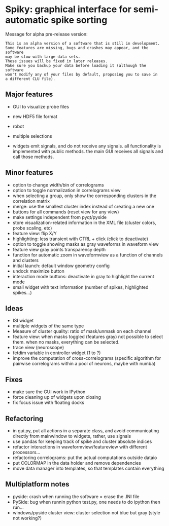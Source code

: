 Spiky: graphical interface for semi-automatic spike sorting
===========================================================

Message for alpha pre-release version:

    This is an alpha version of a software that is still in development.
    Some features are missing, bugs and crashes may appear, and the software
    may be slow with large data sets. 
    These issues will be fixed in later releases.
    Make sure you backup your data before loading it (although the software
    won't modify any of your files by default, proposing you to save in 
    a different CLU file).
   
   
Major features
--------------

  * GUI to visualize probe files
  * new HDF5 file format
  * robot
  * multiple selections
  
  
  
  * widgets emit signals, and do not receive any signals. all functionality
    is implemented with public methods.
    the main GUI receives all signals and call those methods.
    

  
Minor features
--------------
  
  * option to change width/bin of correlograms
  * option to toggle normalization in correlograms view
  * when selecting a group, only show the corresponding clusters in the
    correlation matrix
  * merge: use the smallest cluster index instead of creating a new one
  * buttons for all commands (reset view for any view)
  * make settings independent from pyqt/pyside
  * store visualization-related information in the XML file (cluster colors,
    probe scaling, etc)
  * feature view: flip X/Y
  * highlighting: less transient with CTRL + click (click to deactivate)
  * option to toggle showing masks as gray waveforms in waveform view
  * feature view gray points transparency depth
  * function for automatic zoom in waveformview as a function of
    channels and clusters
  * initial launch: default window geometry config  
  * undock maximize button
  * interaction mode buttons: deactivate in gray to highlight the current mode
  * small widget with text information (number of spikes, highlighted spikes...)

  
Ideas
-----
  
  * ISI widget
  * multiple widgets of the same type
  * Measure of cluster quality: ratio of mask/unmask on each channel
  * feature view: when masks toggled (features gray) not possible to select
    them. when no masks, everything can be selected.
  * trace view (neuroscope)
  * fetdim variable in controller widget (1 to ?)
  * improve the computation of cross-correlograms (specific algorithm for
    pairwise correlograms within a pool of neurons, maybe with numba)


Fixes
-----

  * make sure the GUI work in IPython
  * force cleaning up of widgets upon closing
  * fix focus issue with floating docks
  
  
Refactoring
-----------

  * in gui.py, put all actions in a separate class, and avoid communicating 
    directly from mainwindow to widgets, rather, use signals
  * use pandas for keeping track of spike and cluster absolute indices
  * refactor interactions in waveformview/featureview with different
    processors...
  * refactoring correlograms: put the actual computations outside dataio
  * put COLORMAP in the data holder and remove dependencies 
  * move data manager into templates, so that templates contain everything


Multiplatform notes
-------------------

  * pyside: crash when running the software = erase the .INI file
  * PySide: bug when runnin python test.py, one needs to do ipython then run...
  * windows/pyside cluster view: cluster selection not blue but gray (style not working?)

  
